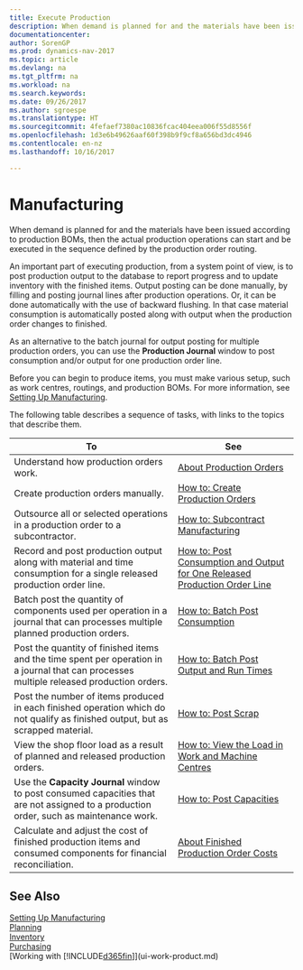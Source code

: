```yaml
---
title: Execute Production
description: When demand is planned for and the materials have been issued according to production BOMs, then the actual production operations can start and be executed in the sequence defined by the production order routing.
documentationcenter: 
author: SorenGP
ms.prod: dynamics-nav-2017
ms.topic: article
ms.devlang: na
ms.tgt_pltfrm: na
ms.workload: na
ms.search.keywords: 
ms.date: 09/26/2017
ms.author: sgroespe
ms.translationtype: HT
ms.sourcegitcommit: 4fefaef7380ac10836fcac404eea006f55d8556f
ms.openlocfilehash: 1d3e6b49626aaf60f398b9f9cf8a656bd3dc4946
ms.contentlocale: en-nz
ms.lasthandoff: 10/16/2017

---
```

# <a name="manufacturing"></a>Manufacturing
When demand is planned for and the materials have been issued according to production BOMs, then the actual production operations can start and be executed in the sequence defined by the production order routing.  

An important part of executing production, from a system point of view, is to post production output to the database to report progress and to update inventory with the finished items. Output posting can be done manually, by filling and posting journal lines after production operations. Or, it can be done automatically with the use of backward flushing. In that case material consumption is automatically posted along with output when the production order changes to finished.  

As an alternative to the batch journal for output posting for multiple production orders, you can use the **Production Journal** window to post consumption and/or output for one production order line.

Before you can begin to produce items, you must make various setup, such as work centres, routings, and production BOMs. For more information, see [Setting Up Manufacturing](production-configure-production-processes.md).

The following table describes a sequence of tasks, with links to the topics that describe them.   

|**To**|**See**|  
|------------|-------------|  
|Understand how production orders work.|[About Production Orders](production-about-production-orders.md)|
|Create production orders manually.|[How to: Create Production Orders](production-how-to-create-production-orders.md)|
|Outsource all or selected operations in a production order to a subcontractor.|[How to: Subcontract Manufacturing](production-how-to-subcontract-manufacturing.md)|
|Record and post production output along with material and time consumption for a single released production order line.|[How to: Post Consumption and Output for One Released Production Order Line](production-how-to-register-consumption-and-output.md)|  
|Batch post the quantity of components used per operation in a journal that can processes multiple planned production orders.|[How to: Batch Post Consumption](production-how-to-post-consumption.md)|
|Post the quantity of finished items and the time spent per operation in a journal that can processes multiple released production orders.|[How to: Batch Post Output and Run Times](production-how-to-post-output-quantity.md)|  
|Post the number of items produced in each finished operation which do not qualify as finished output, but as scrapped material.|[How to: Post Scrap](production-how-to-post-scrap.md)|
|View the shop floor load as a result of planned and released production orders.|[How to: View the Load in Work and Machine Centres](production-how-to-view-the-load-on-work-centers.md)|      
|Use the **Capacity Journal** window to post consumed capacities that are not assigned to a production order, such as maintenance work.|[How to: Post Capacities](production-how-to-post-capacities.md)|  
|Calculate and adjust the cost of finished production items and consumed components for financial reconciliation.|[About Finished Production Order Costs](finance-about-finished-production-order-costs.md)|  

## <a name="see-also"></a>See Also  
[Setting Up Manufacturing](production-configure-production-processes.md)  
[Planning](production-planning.md)      
[Inventory](inventory-manage-inventory.md)  
[Purchasing](purchasing-manage-purchasing.md)  
[Working with [!INCLUDE[d365fin](includes/d365fin_md.md)]](ui-work-product.md)

